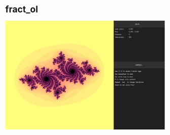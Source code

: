 # fract_ol
<img src="https://github.com/wehard/fract_ol/blob/master/images/fract_ol.png?raw=true"/>
